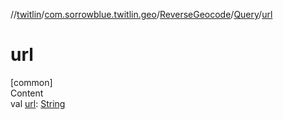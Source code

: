 //[twitlin](../../../index.md)/[com.sorrowblue.twitlin.geo](../../index.md)/[ReverseGeocode](../index.md)/[Query](index.md)/[url](url.md)



# url  
[common]  
Content  
val [url](url.md): [String](https://kotlinlang.org/api/latest/jvm/stdlib/kotlin/-string/index.html)  



